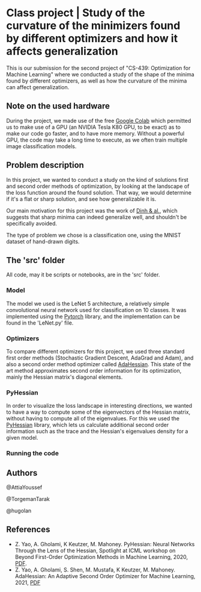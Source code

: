 # Class project | Study of the curvature of the minimizers found by different optimizers and how it affects generalization

This is our submission for the second project of "CS-439: Optimization for Machine Learning" where we conducted a study of the shape of the minima found by different optimizers, as well as how the curvature of the minima can affect generalization.

## Note on the used hardware
During the project, we made use of the free [Google Colab](https://colab.research.google.com) which permitted us to make use of a GPU (an NVIDIA Tesla K80 GPU, to be exact) as to make our code go faster, and to have more memory. Without a powerful GPU, the code may take a long time to execute, as we often train multiple image classification models.

## Problem description
In this project, we wanted to conduct a study on the kind of solutions first and second order methods of optimization, by looking at the landscape of the loss function around the found solution. That way, we would determine if it's a flat or sharp solution, and see how generalizable it is.

Our main motivation for this project was the work of [Dinh & al.](https://arxiv.org/abs/1703.04933), which suggests that sharp minima can indeed generalize well, and shouldn't be specifically avoided. 

The type of problem we chose is a classification one, using the MNIST dataset of hand-drawn digits.

## The 'src' folder
All code, may it be scripts or notebooks, are in the 'src' folder.

### Model
The model we used is the LeNet 5 architecture, a relatively simple convolutional neural network used for classification on 10 classes. It was implemented using the [Pytorch](https://pytorch.org/get-started/locally/) library, and the implementation can be found in the 'LeNet.py' file.

### Optimizers
To compare different optimizers for this project, we used three standard first order methods (Stochastic Gradient Descent, AdaGrad and Adam), and also a second order method optimizer called [AdaHessian](https://github.com/amirgholami/adahessian). This state of the art method approximates second order information for its optimization, mainly the Hessian matrix's diagonal elements.

### PyHessian

In order to visualize the loss landscape in interesting directions, we wanted to have a way to compute some of the eigenvectors of the Hessian matrix, without having to compute all of the eigenvalues. For this we used the [PyHessian](https://github.com/amirgholami/PyHessian) library, which lets us calculate additional second order information such as the trace and the Hessian's eigenvalues density for a given model.

### Running the code


## Authors 
@AttiaYoussef

@TorgemanTarak

@hugolan

## References
- Z. Yao, A. Gholami, K Keutzer, M. Mahoney. PyHessian: Neural Networks Through the Lens of the Hessian, Spotlight at ICML workshop on Beyond First-Order Optimization Methods in Machine Learning, 2020, [PDF](https://arxiv.org/pdf/1912.07145.pdf).
- Z. Yao, A. Gholami, S. Shen, M. Mustafa, K Keutzer, M. Mahoney. AdaHessian: An Adaptive Second Order Optimizer for Machine
Learning, 2021, [PDF](https://arxiv.org/pdf/2006.00719.pdf)


